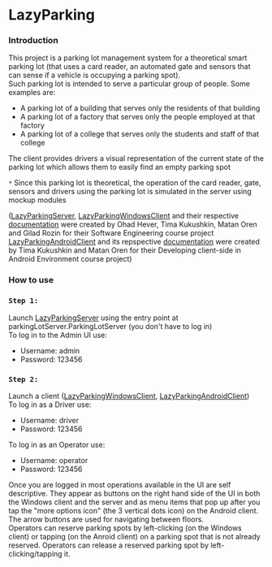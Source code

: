 # LazyParking

### Introduction
This project is a parking lot management system for a theoretical smart parking lot (that uses a card reader, an automated gate and sensors that can sense if a vehicle is occupying a parking spot). <br>
Such parking lot is intended to serve a particular group of people. Some examples are:
- A parking lot of a building that serves only the residents of that building
- A parking lot of a factory that serves only the people employed at that factory
- A parking lot of a college that serves only the students and staff of that college

The client provides drivers a visual representation of the current state of the parking lot which allows them to easily find an empty parking spot <br>


`*` Since this parking lot is theoretical, the operation of the card reader, gate, sensors and drivers using the parking lot is simulated in the server using mockup modules

([LazyParkingServer](https://github.com/matandoren/LazyParkingServer), [LazyParkingWindowsClient](https://github.com/matandoren/LazyParkingWindowsClient) and their respective
[documentation](https://github.com/matandoren/LazyParkingDocumentation) were created by Ohad Hever, Tima Kukushkin, Matan Oren and Gilad Rozin
for their Software Engineering course project <br>
[LazyParkingAndroidClient](https://github.com/matandoren/LazyParkingAndroidClient) and its repspective [documentation](https://github.com/matandoren/LazyParkingDocumentation)
were created by Tima Kukushkin and Matan Oren for their Developing client-side in Android Environment course project)

### How to use
### `Step 1:`
Launch [LazyParkingServer](https://github.com/matandoren/LazyParkingServer) using the entry point at parkingLotServer.ParkingLotServer (you don't have to log in) <br>
To log in to the Admin UI use:
- Username: admin
- Password: 123456

### `Step 2:`
Launch a client ([LazyParkingWindowsClient](https://github.com/matandoren/LazyParkingWindowsClient), [LazyParkingAndroidClient](https://github.com/matandoren/LazyParkingAndroidClient)) <br>
To log in as a Driver use:
- Username: driver
- Password: 123456

To log in as an Operator use:
- Username: operator
- Password: 123456

Once you are logged in most operations available in the UI are self descriptive. They appear as buttons on the right hand side of the UI in both the Windows client and the server
and as menu items that pop up after you tap the "more options icon" (the 3 vertical dots icon) on the Android client. <br>
The arrow buttons are used for navigating between floors. <br>
Operators can reserve parking spots by left-clicking (on the Windows client) or tapping (on the Anroid client) on a parking spot that is not already reserved.
Operators can release a reserved parking spot by left-clicking/tapping it.
